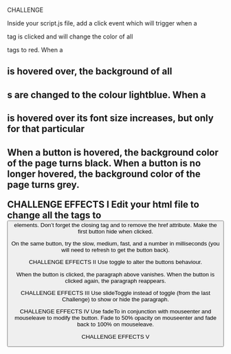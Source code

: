 CHALLENGE

Inside your script.js file, add a click event which will trigger 
when a <p> tag is clicked and will change the color of all <p> tags to red.
When a <h2> is hovered over, the background of all <h2>s are changed to the colour lightblue.
When a <h2> is hovered over its font size increases, but only for that particular <h2>
When a button is hovered, the background color of the page turns black.
When a button is no longer hovered, the background color of the page turns grey.


CHALLENGE EFFECTS I
Edit your html file to change all the <a> tags to <button> elements. Don’t forget 
the closing tag and to remove the href attribute. Make the first button hide
when clicked. 
 
On the same button, try the slow, medium, fast, and a number in milliseconds 
(you will need to refresh to get the button back).

CHALLENGE EFFECTS II
Use toggle to alter the buttons behaviour.

When the button is clicked, the paragraph above vanishes.
When the button is clicked again, the paragraph reappears.

CHALLENGE EFFECTS III
Use slideToggle instead of toggle (from the last Challenge) to show or hide the paragraph.

CHALLENGE EFFECTS IV
Use fadeTo in conjunction with mouseenter and mouseleave to modify the button. 
Fade to 50% opacity on mouseenter and fade back to 100% on mouseleave.

CHALLENGE EFFECTS V
